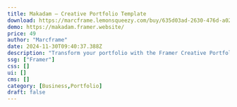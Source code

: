 ```yaml
---
title: Makadam — Creative Portfolio Template
download: https://marcframe.lemonsqueezy.com/buy/635d03ad-2630-476d-a025-5b9fb59fc707
demo: https://makadam.framer.website/
price: 49
author: "Marcframe"
date: 2024-11-30T09:40:37.388Z
description: "Transform your portfolio with the Framer Creative Portfolio Template, a sleek and responsive solution perfect for showcasing your work across devices. Showcase creativity effortlessly, with customizable sections and dedicated support."
ssg: ["Framer"]
css: []
ui: []
cms: []
category: [Business,Portfolio]
draft: false
---
```


